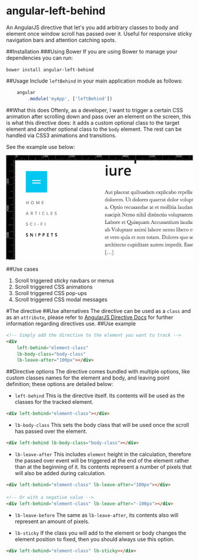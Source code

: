 # angular-left-behind

An AngularJS directive that let's you add arbitrary classes to body and element once window scroll has passed over it. Useful for responsive sticky navigation bars and attention catching spots.

##Installation
###Using Bower
If you are using Bower to manage your dependencies you can run:

`bower install angular-left-behind`

##Usage
Include `leftBehind` in your main application module as follows:

```javascript
	angular
		.module('myApp', ['leftBehind'])
``` 

##What this does
Oftenly, as a developer, I want to trigger a certain CSS animation after scrolling down and pass over an element on the screen, this is what this directive does: it adds a custom optional class to the target element and another optional class to the `body` element. The rest can be handled via CSS3 animations and transitions.

See the example use below:

![alt tag](https://raw.githubusercontent.com/manuelro/angular-left-behind/master/app/images/animation.gif)

##Use cases
1. Scroll triggered sticky navbars or menus
2. Scroll triggered CSS animations
3. Scroll triggered CSS pop-ups
4. Scroll triggered CSS modal messages

#The directive
##Use alternatives
The directive can be used as a `class` and as an `attribute`, please refer to [AngularJS Directive Docs](https://docs.angularjs.org/guide/directive) for further information regarding directives use.
##Use example
```html
<!-- Simply add the directive to the element you want to track -->
<div 
	left-behind="element-class" 
	lb-body-class="body-class" 
	lb-leave-after="100px"></div>
```

##Directive options
The directive comes bundled with multiple options, like custom classes names for the element and body, and leaving point definition; these options are detailed below:


* `left-behind` This is the directive itself. Its contents will be used as the classes for the tracked element.

```html
<div left-behind="element-class"></div>
```

* `lb-body-class` This sets the body class that will be used once the scroll has passed over the element.

```html
<div left-behind lb-body-class="body-class"></div>
```

* `lb-leave-after` This includes `element` height in the calculation, therefore the passed over event will be triggered at the end of the element rather than at the beginning of it. Its contents represent a number of pixels that will also be added during calculation.

```html
<div left-behind="element-class" lb-leave-after="100px"></div>

<!-- Or with a negative value -->
<div left-behind="element-class" lb-leave-after="-100px"></div>
```

* `lb-leave-before` The same as `lb-leave-after`, its contents also will represent an amount of pixels.

* `lb-sticky` If the class you will add to the element or body changes the element position to fixed, then you should always use this option.

```html
<div left-behind="element-class" lb-sticky></div>
```



